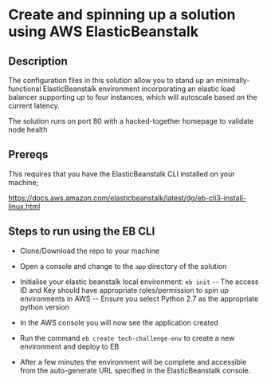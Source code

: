 # Create and spinning up a solution using AWS ElasticBeanstalk

## Description

The configuration files in this solution allow you to stand up an minimally-functional ElasticBeanstalk environment incorporating an elastic load balancer supporting up to four instances, which will autoscale based on the current latency.

The solution runs on port 80 with a hacked-together homepage to validate node health

## Prereqs

This requires that you have the ElasticBeanstalk CLI installed on your machine;

https://docs.aws.amazon.com/elasticbeanstalk/latest/dg/eb-cli3-install-linux.html


## Steps to run using the EB CLI

- Clone/Download the repo to your machine

- Open a console and change to the `app` directory of the solution

- Initialise your elastic beanstalk local environment: `eb init` 
-- The access ID and Key should have appropriate roles/permission to spin up environments in AWS
-- Ensure you select Python 2.7 as the appropriate python version

- In the AWS console you will now see the application created

- Run the command `eb create tech-challenge-env` to create a new environment and deploy to EB

- After a few minutes the environment will be complete and accessible from the auto-generate URL specified in the ElasticBeanstalk console.
